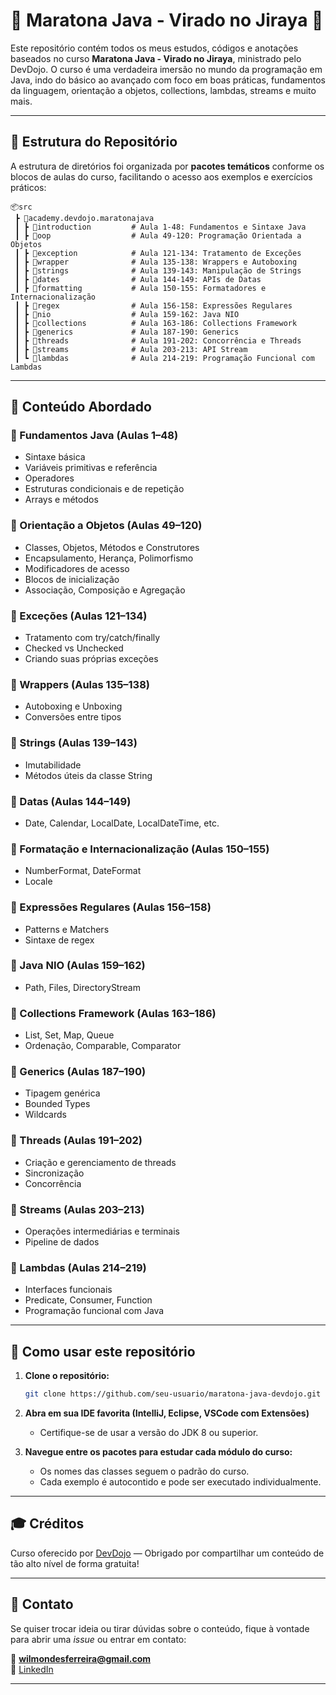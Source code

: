 # 🏁 Maratona Java - Virado no Jiraya 🚀

Este repositório contém todos os meus estudos, códigos e anotações baseados no curso **Maratona Java - Virado no Jiraya**, ministrado pelo DevDojo. O curso é uma verdadeira imersão no mundo da programação em Java, indo do básico ao avançado com foco em boas práticas, fundamentos da linguagem, orientação a objetos, collections, lambdas, streams e muito mais.

---

## 📁 Estrutura do Repositório

A estrutura de diretórios foi organizada por **pacotes temáticos** conforme os blocos de aulas do curso, facilitando o acesso aos exemplos e exercícios práticos:

```
📦src
 ┣ 📂academy.devdojo.maratonajava
 ┃ ┣ 📂introduction         # Aula 1-48: Fundamentos e Sintaxe Java
 ┃ ┣ 📂oop                  # Aula 49-120: Programação Orientada a Objetos
 ┃ ┣ 📂exception            # Aula 121-134: Tratamento de Exceções
 ┃ ┣ 📂wrapper              # Aula 135-138: Wrappers e Autoboxing
 ┃ ┣ 📂strings              # Aula 139-143: Manipulação de Strings
 ┃ ┣ 📂dates                # Aula 144-149: APIs de Datas
 ┃ ┣ 📂formatting           # Aula 150-155: Formatadores e Internacionalização
 ┃ ┣ 📂regex                # Aula 156-158: Expressões Regulares
 ┃ ┣ 📂nio                  # Aula 159-162: Java NIO
 ┃ ┣ 📂collections          # Aula 163-186: Collections Framework
 ┃ ┣ 📂generics             # Aula 187-190: Generics
 ┃ ┣ 📂threads              # Aula 191-202: Concorrência e Threads
 ┃ ┣ 📂streams              # Aula 203-213: API Stream
 ┃ ┗ 📂lambdas              # Aula 214-219: Programação Funcional com Lambdas
```

---

## 🧠 Conteúdo Abordado

### 📌 Fundamentos Java (Aulas 1–48)
- Sintaxe básica
- Variáveis primitivas e referência
- Operadores
- Estruturas condicionais e de repetição
- Arrays e métodos

### 📌 Orientação a Objetos (Aulas 49–120)
- Classes, Objetos, Métodos e Construtores
- Encapsulamento, Herança, Polimorfismo
- Modificadores de acesso
- Blocos de inicialização
- Associação, Composição e Agregação

### 📌 Exceções (Aulas 121–134)
- Tratamento com try/catch/finally
- Checked vs Unchecked
- Criando suas próprias exceções

### 📌 Wrappers (Aulas 135–138)
- Autoboxing e Unboxing
- Conversões entre tipos

### 📌 Strings (Aulas 139–143)
- Imutabilidade
- Métodos úteis da classe String

### 📌 Datas (Aulas 144–149)
- Date, Calendar, LocalDate, LocalDateTime, etc.

### 📌 Formatação e Internacionalização (Aulas 150–155)
- NumberFormat, DateFormat
- Locale

### 📌 Expressões Regulares (Aulas 156–158)
- Patterns e Matchers
- Sintaxe de regex

### 📌 Java NIO (Aulas 159–162)
- Path, Files, DirectoryStream

### 📌 Collections Framework (Aulas 163–186)
- List, Set, Map, Queue
- Ordenação, Comparable, Comparator

### 📌 Generics (Aulas 187–190)
- Tipagem genérica
- Bounded Types
- Wildcards

### 📌 Threads (Aulas 191–202)
- Criação e gerenciamento de threads
- Sincronização
- Concorrência

### 📌 Streams (Aulas 203–213)
- Operações intermediárias e terminais
- Pipeline de dados

### 📌 Lambdas (Aulas 214–219)
- Interfaces funcionais
- Predicate, Consumer, Function
- Programação funcional com Java

---

## 🔧 Como usar este repositório

1. **Clone o repositório:**
   ```bash
   git clone https://github.com/seu-usuario/maratona-java-devdojo.git
   ```

2. **Abra em sua IDE favorita (IntelliJ, Eclipse, VSCode com Extensões)**
    - Certifique-se de usar a versão do JDK 8 ou superior.

3. **Navegue entre os pacotes para estudar cada módulo do curso:**
    - Os nomes das classes seguem o padrão do curso.
    - Cada exemplo é autocontido e pode ser executado individualmente.

---

## 🎓 Créditos

Curso oferecido por [DevDojo](https://www.youtube.com/@DevDojoBrasil) — Obrigado por compartilhar um conteúdo de tão alto nível de forma gratuita!

---

## 💬 Contato

Se quiser trocar ideia ou tirar dúvidas sobre o conteúdo, fique à vontade para abrir uma _issue_ ou entrar em contato:

📧 **wilmondesferreira@gmail.com**  
🔗 [LinkedIn](https://www.linkedin.com/in/wilmondesferreira/)

---
